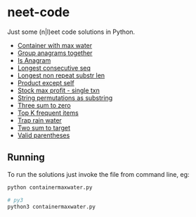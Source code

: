 # neet-code

Just some (n|l)eet code solutions in Python.

- [Container with max water](./containermaxwater.py)
- [Group anagrams together](./groupanagrams.py)
- [Is Anagram](./isanagram.py)
- [Longest consecutive seq](./longestconsecutiveseq.py)
- [Longest non repeat substr len](./longestsubstrlen.py)
- [Product except self](./productexceptself.py)
- [Stock max profit - single txn](./stockmaxprofit.py)
- [String permutations as substring](./substrpermute.py)
- [Three sum to zero](./threesumzero.py)
- [Top K frequent items](./topkfrequent.py)
- [Trap rain water](./traprainwater.py)
- [Two sum to target](./twosum.py)
- [Valid parentheses](./validparens.py)

## Running

To run the solutions just invoke the file from command line, eg:

```sh
python containermaxwater.py

# py3
python3 containermaxwater.py
```

